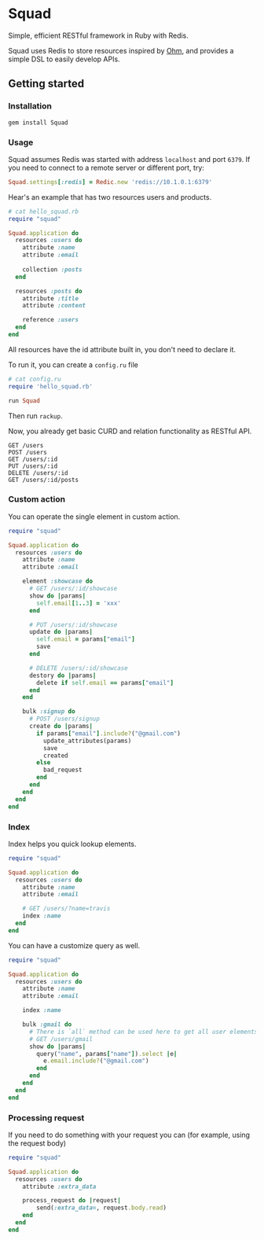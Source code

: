# Squad 

Simple, efficient RESTful framework in Ruby with Redis.

Squad uses Redis to store resources inspired by [Ohm](https://github.com/soveran/ohm), and provides a simple DSL to easily develop APIs.

## Getting started 
### Installation
``` conosle
gem install Squad
```

### Usage

Squad assumes Redis was started with address `localhost` and port `6379`. If you need to connect to a remote server or different port, try: 
``` ruby 
Squad.settings[:redis] = Redic.new 'redis://10.1.0.1:6379'
```

Hear's an example that has two resources users and products. 
``` ruby
# cat hello_squad.rb
require "squad"

Squad.application do 
  resources :users do
    attribute :name
    attribute :email
   
    collection :posts
  end

  resources :posts do
    attribute :title
    attribute :content

    reference :users
  end
end
```
All resources have the id attribute built in, you don't need to declare it. 

To run it, you can create a `config.ru` file
``` ruby
# cat config.ru
require 'hello_squad.rb'

run Squad 
```
Then run `rackup`. 

Now, you already get basic CURD and relation functionality as RESTful API.
``` 
GET /users
POST /users
GET /users/:id
PUT /users/:id
DELETE /users/:id
GET /users/:id/posts
```

### Custom action
You can operate the single element in custom action.
``` ruby
require "squad"

Squad.application do
  resources :users do
    attribute :name
    attribute :email

    element :showcase do
      # GET /users/:id/showcase
      show do |params|
        self.email[1..3] = 'xxx' 
      end

      # PUT /users/:id/showcase
      update do |params|
        self.email = params["email"]
        save
      end

      # DELETE /users/:id/showcase
      destory do |params|
        delete if self.email == params["email"]
      end
    end

    bulk :signup do
      # POST /users/signup
      create do |params|
        if params["email"].include?("@gmail.com")
          update_attributes(params)
          save
          created
        else
          bad_request 
        end
      end
    end
  end
end
```

### Index
Index helps you quick lookup elements.

``` ruby
require "squad"

Squad.application do
  resources :users do
    attribute :name
    attribute :email

    # GET /users/?name=travis
    index :name
  end
end
```

You can have a customize query as well. 
``` ruby
require "squad"

Squad.application do
  resources :users do
    attribute :name
    attribute :email

    index :name

    bulk :gmail do
      # There is `all` method can be used here to get all user elements.
      # GET /users/gmail
      show do |params|
        query("name", params["name"]).select |e|
          e.email.include?("@gmail.com") 
        end
      end
    end
  end
end
```
### Processing request
If you need to do something with your request you can (for example, using the request body)

``` ruby
require "squad"

Squad.application do
  resources :users do
    attribute :extra_data

    process_request do |request|
        send(:extra_data=, request.body.read)
    end
  end
end
```
